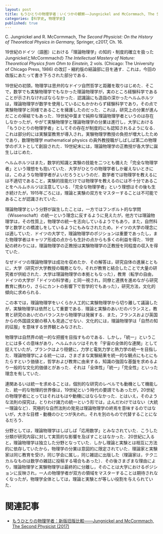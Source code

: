 ```yaml
---
layout: post
title: もうひとりの物理学者：いくつかの観察——Jungnickel and McCormmach, The Second Physicist (2017)
categories: [科学史, 物理学史]
published: true
---
```


C. Jungnickel and R. McCormmach, _The Second Physicist: On the History of Theoretical Physics in Germany,_ Springer, c2017, Ch. 16.

19世紀のドイツ（語圏）における「理論物理学」の知的・制度的確立を扱ったJungnickelとMcCormmachの _The Intellectual Mastery of Nature: Theoretical Physics from Ohm to Einstein,_ 2 vols. (Chicago: The University of Chicago Press, 1986) の改訂・縮約版の結論部に目を通す．これは，今回の改版にあたって書き下ろされた部分である．

19世紀の初頭，物理学は思弁的なドイツ自然哲学と距離を取りはじめた．そこで，数学でも実験物理学でもなかった理論物理学が，実のところ経験科学であることが示されなければならなかった．認識論にも造詣の深かったヘルムホルツは，理論物理学が数学を使用しているにもかかわらず経験科学であり，その点で実験物理学と同様であることを擁護したのだった．これは，研究上の分業が進んだことの帰結でもあった．19世紀中葉まで純粋な理論物理学者というのは存在しなかったが，やがて実験物理学と理論物理学の分業は進行し，大学における「もうひとりの物理学者」としてその存在が制度的にも認知されるようになる．これは部分的には実験室教育が導入され，実験物理学教授の負担が増大したためであり，数理物理学 mathematical physics の員外教授職がしばしば第二の物理学のポストとして創設された．19世紀末には，理論物理学の正教授が各大学に誕生しはじめた．

ヘルムホルツはまた，数学的知識と実験の技能を二つとも備えた「完全な物理学者」という理想をも抱いていた．大学がひとりの物理学者しか雇えないときには，このような物理学者がよいだろうというのだ．数学者では物理学を教えるには不適切であること，実験的技能だけでは物理学を教えるのには不十分であることをヘルムホルツは注意している．「完全な物理学者」という理想はその後も生き続けたが，1915年ごろには，理論と実験の双方をマスターすることは不可能であることが認識されていた．

理論物理学という分野が誕生したことは，一方ではフンボルト的な学問（Wissenschaft）の統一という理念に反するように見えたが，他方では理論物理学は，その性質上，物理学の統一を志向しているようでもあり，また，自然科学と数学との橋渡しをしているようにもみなされたため，ドイツの大学の理念には適していた．ドイツの大学で，理論物理学のポジションは重要であったし，また物理学者はキャリア形成の点からも生計の点からも多くの利益を得た．19世紀の終わりには，理論物理学の正教授は実験物理学の正教授を同程度の収入を得ていた．

なぜドイツの理論物理学は成功を収めたか．その解答は，研究自体の進展とともに，大学（研究が大学教授の職務となり，それが教育と結合したことで大量の研究者が供給された．大学は理論物理学の本拠ともなった），教育（転学の自由，ドイツの大学が「ドイツの科学者」と同一視され，同僚と連携を進めながら研究教育に携わり，さらにカントの影響下で哲学的でもあった），研究方法，文化的傾向に求められる．

この本では，理論物理学をいくらか人工的に実験物理学から切り離して議論したが，実験物理学は依然として重要である．理論と実験のあいだのバランスと，教育と研究のあいだのバランスから物理学は発展する．また，フランスおよび英国からの外国語文献の移入も見過ごせない．文化的には，理論物理学は「自然の知的征服」を意味する世界観とみなされた．

物理学は自然界の統一的な把握を目指すものである．しかし，「統一」ということには多くの意味があり，ヘルムホルツはそれを「宇宙の全体的な連関」として捉えていたが，プランクはより穏健に，力学と電気力学と熱力学の統一を目指した．理論物理学による統一には，さまざまな実験結果を統一的な観点にもとにもたらすという価値と，哲学および教育に由来する，知識の強固な基盤を求めるより一般的な文化的価値とがあった．それは「全体性」「統一」「完全性」といった理念を有していた．

連関あるいは統一を求めることは，個別的な研究のレベルでも動機として機能した．統一的な物理的世界像は，19世紀という時代の要請でもあったが，20世紀の物理学者にとってはそれはもはや動機にはならなかった．とはいえ，そのような法則の探究は，とりわけ諸力の統一という形では，止んだわけではない（大統一理論など）．究極的な自然法則の発見は理論物理学の終焉を意味するのではないが，大きな目標・動機のひとつが失われ，それを別のもので代替することになるだろう．

分野としては，理論物理学はしばしば「応用数学」とみなされていた．こうした分類が研究内容に対して実質的な影響を及ぼすことはなかった．20世紀に入ると，理論物理学は独立した分野となっていた．しかし理論と実験とは相互に方法的に依存していたから，物理学の分業は意図的に限定されていた．理論家と実験家は同じ教育を受け，同じ学会に属し，同じ雑誌に出版した（理論家は，テクニカルなものは数学の雑誌に投稿する場合もあった）．その後さまざまな理由により，理論物理学と実験物理学は最終的に分離し，そのことは大学におけるポジションに反映され，一人の物理学者が双方の領域をマスターすることは期待されなくなったが，物理学全体としては，理論と実験とが等しい役割を与えられていた．

# 関連記事

* [もうひとりの物理学者：新版旧版比較——Jungnickel and McCormmach, The Second Physicist (2017)](http://hinaba.org/mikro-und-makro/2017/09/05/01.html)
